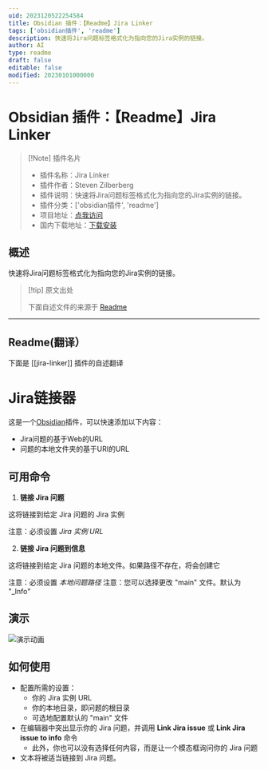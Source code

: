 ```yaml
---
uid: 2023120522254584
title: Obsidian 插件：【Readme】Jira Linker
tags: ['obsidian插件', 'readme']
description: 快速将Jira问题标签格式化为指向您的Jira实例的链接。
author: AI
type: readme
draft: false
editable: false
modified: 20230101000000
---
```


# Obsidian 插件：【Readme】Jira Linker

> [!Note] 插件名片
> - 插件名称：Jira Linker
> - 插件作者：Steven Zilberberg
> - 插件说明：快速将Jira问题标签格式化为指向您的Jira实例的链接。
> - 插件分类：['obsidian插件', 'readme']
> - 项目地址：[点我访问](https://github.com/srz2/obsidian-jira-linker)
> - 国内下载地址：[下载安装](https://pkmer.cn/products/plugin/pluginMarket/?jira-linker)

## 概述

快速将Jira问题标签格式化为指向您的Jira实例的链接。



> [!tip] 原文出处
> 
>下面自述文件的来源于 [Readme](https://ghproxy.net/https://raw.githubusercontent.com/srz2/obsidian-jira-linker/master/README.md)
> 

---

## Readme(翻译）

下面是 [[jira-linker]] 插件的自述翻译


# Jira链接器

这是一个[Obsidian](https://obsidian.md)插件，可以快速添加以下内容：
 - Jira问题的基于Web的URL
 - 问题的本地文件夹的基于URI的URL
## 可用命令
1. **链接 Jira 问题**

这将链接到给定 Jira 问题的 Jira 实例

注意：必须设置 *Jira 实例 URL*

2. **链接 Jira 问题到信息**

这将链接到给定 Jira 问题的本地文件。如果路径不存在，将会创建它

注意：必须设置 *本地问题路径*
注意：您可以选择更改 "main" 文件。默认为 "_Info"
## 演示

![演示动画](./documentation/demo.gif)
## 如何使用

- 配置所需的设置：
  - 你的 Jira 实例 URL
  - 你的本地目录，即问题的根目录
  - 可选地配置默认的 "main" 文件
- 在编辑器中突出显示你的 Jira 问题，并调用 **Link Jira issue** 或 **Link Jira issue to info** 命令
  - 此外，你也可以没有选择任何内容，而是让一个模态框询问你的 Jira 问题
- 文本将被适当链接到 Jira 问题。




